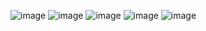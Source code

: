 ![image](https://img.shields.io/badge/Visual_Studio-5C2D91?style=for-the-badge&logo=visual%20studio&logoColor=white) ![image](https://img.shields.io/badge/.NET-512BD4?style=for-the-badge&logo=dotnet&logoColor=white) ![image](https://img.shields.io/badge/C%23-239120?style=for-the-badge&logo=c-sharp&logoColor=white) ![image](https://img.shields.io/badge/Microsoft%20SQL%20Server-CC2927?style=for-the-badge&logo=microsoft%20sql%20server&logoColor=white) ![image](https://img.shields.io/badge/Pluralsight-F15B2A?style=for-the-badge&logo=Pluralsight&logoColor=white)
